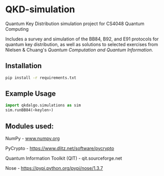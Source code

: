 # QKD-simulation
Quantum Key Distribution simulation project for CS4048 Quantum Computing

Includes a survey and simulation of the BB84, B92, and E91 protocols for quantum key distribution, as well as solutions to selected exercises from Nielsen \& Chuang's _Quantum Computation and Quantum Information_.

## Installation
```bash
pip install -r requirements.txt
```

## Example Usage
```python
import qkdalgo.simulations as sim
sim.runBB84(<keylen>)
```

## Modules used:
NumPy - www.numpy.org

PyCrypto - https://www.dlitz.net/software/pycrypto

Quantum Information Toolkit (QIT) - qit.sourceforge.net

Nose - https://pypi.python.org/pypi/nose/1.3.7
